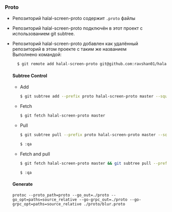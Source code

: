 ### Proto
- Репозиторий halal-screen-proto содержит `.proto` файлы
- Репозиторий halal-screen-proto подключён в этот проект с использованием git subtree.
- Репозиторий halal-screen-proto добавлен как удалённый репозиторий в этом проекте с таким же названием  
  Выполнено командой:
  ```bash
    $ git remote add halal-screen-proto git@github.com:ravshan01/halal-screen-proto.git
  ```

  #### Subtree Control
    - Add
      ```bash
      $ git subtree add --prefix proto halal-screen-proto master --squash
      ``` 
    - Fetch
      ```bash
      $ git fetch halal-screen-proto master
      ```
    - Pull 
      ```bash
      $ git subtree pull --prefix proto halal-screen-proto master --squash
      ```
      ```bash
      $ :qa
      ```
    - Fetch and pull
      ```bash
      $ git fetch halal-screen-proto master && git subtree pull --prefix proto halal-screen-proto master --squash
      ```
      ```bash
      $ :qa
      ```

  #### Generate
    ```shell 
    protoc --proto_path=proto --go_out=./proto --go_opt=paths=source_relative --go-grpc_out=./proto --go-grpc_opt=paths=source_relative ./proto/blur.proto
    ```
